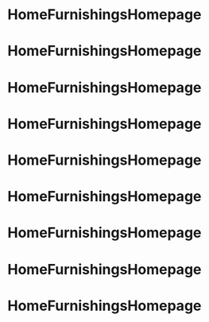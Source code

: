 # HomeFurnishingsHomepage
# HomeFurnishingsHomepage
# HomeFurnishingsHomepage
# HomeFurnishingsHomepage
# HomeFurnishingsHomepage
# HomeFurnishingsHomepage
# HomeFurnishingsHomepage
# HomeFurnishingsHomepage
# HomeFurnishingsHomepage
